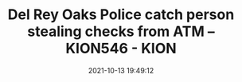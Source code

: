 ---
"title": "Del Rey Oaks Police catch person stealing checks from ATM – KION546 - KION"
"date": "2021-10-13 19:49:12"
"feed_name": "GOOGLENEWSDRILLING"
"feed_website": "https://news.google.com/search?q=drilling%2Bincident&hl=en-US&gl=US&ceid=US:en"
"feed_rss": "https://news.google.com/rss/search?q=drilling%2Bincident&hl=en-US&gl=US&ceid=US:en"
"link": "https://kion546.com/news/2021/10/13/del-rey-oaks-police-catch-person-stealing-checks-from-atm/"
"source": "{'href': 'https://kion546.com', 'title': 'KION'}"
"file": "_posts/2021-1-1-6e7e52072c849930a3e49240c314879795ad495d.md"
"accident": "0"
"drilling": "0"
"dead": "0"
"injured": "0"
"arrested": "0"
"place": "unknown place"
"where": "unknown site"
"causes": "unknown"
"place_uri": "unknown place"
---